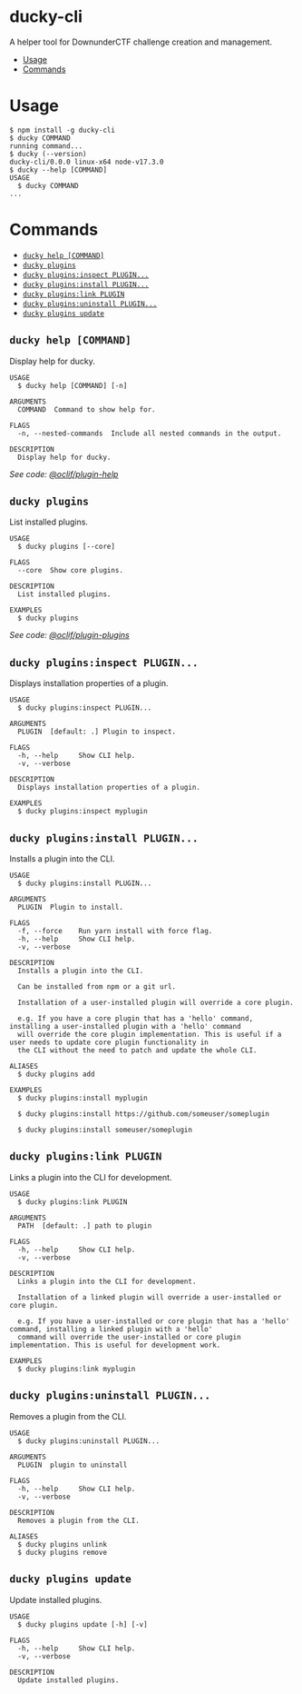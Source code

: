 # ducky-cli

A helper tool for DownunderCTF challenge creation and management.

<!-- toc -->
* [Usage](#usage)
* [Commands](#commands)
<!-- tocstop -->

# Usage
<!-- usage -->
```sh-session
$ npm install -g ducky-cli
$ ducky COMMAND
running command...
$ ducky (--version)
ducky-cli/0.0.0 linux-x64 node-v17.3.0
$ ducky --help [COMMAND]
USAGE
  $ ducky COMMAND
...
```
<!-- usagestop -->

# Commands
<!-- commands -->
* [`ducky help [COMMAND]`](#ducky-help-command)
* [`ducky plugins`](#ducky-plugins)
* [`ducky plugins:inspect PLUGIN...`](#ducky-pluginsinspect-plugin)
* [`ducky plugins:install PLUGIN...`](#ducky-pluginsinstall-plugin)
* [`ducky plugins:link PLUGIN`](#ducky-pluginslink-plugin)
* [`ducky plugins:uninstall PLUGIN...`](#ducky-pluginsuninstall-plugin)
* [`ducky plugins update`](#ducky-plugins-update)

## `ducky help [COMMAND]`

Display help for ducky.

```
USAGE
  $ ducky help [COMMAND] [-n]

ARGUMENTS
  COMMAND  Command to show help for.

FLAGS
  -n, --nested-commands  Include all nested commands in the output.

DESCRIPTION
  Display help for ducky.
```

_See code: [@oclif/plugin-help](https://github.com/oclif/plugin-help/blob/v5.1.10/src/commands/help.ts)_

## `ducky plugins`

List installed plugins.

```
USAGE
  $ ducky plugins [--core]

FLAGS
  --core  Show core plugins.

DESCRIPTION
  List installed plugins.

EXAMPLES
  $ ducky plugins
```

_See code: [@oclif/plugin-plugins](https://github.com/oclif/plugin-plugins/blob/v2.0.11/src/commands/plugins/index.ts)_

## `ducky plugins:inspect PLUGIN...`

Displays installation properties of a plugin.

```
USAGE
  $ ducky plugins:inspect PLUGIN...

ARGUMENTS
  PLUGIN  [default: .] Plugin to inspect.

FLAGS
  -h, --help     Show CLI help.
  -v, --verbose

DESCRIPTION
  Displays installation properties of a plugin.

EXAMPLES
  $ ducky plugins:inspect myplugin
```

## `ducky plugins:install PLUGIN...`

Installs a plugin into the CLI.

```
USAGE
  $ ducky plugins:install PLUGIN...

ARGUMENTS
  PLUGIN  Plugin to install.

FLAGS
  -f, --force    Run yarn install with force flag.
  -h, --help     Show CLI help.
  -v, --verbose

DESCRIPTION
  Installs a plugin into the CLI.

  Can be installed from npm or a git url.

  Installation of a user-installed plugin will override a core plugin.

  e.g. If you have a core plugin that has a 'hello' command, installing a user-installed plugin with a 'hello' command
  will override the core plugin implementation. This is useful if a user needs to update core plugin functionality in
  the CLI without the need to patch and update the whole CLI.

ALIASES
  $ ducky plugins add

EXAMPLES
  $ ducky plugins:install myplugin 

  $ ducky plugins:install https://github.com/someuser/someplugin

  $ ducky plugins:install someuser/someplugin
```

## `ducky plugins:link PLUGIN`

Links a plugin into the CLI for development.

```
USAGE
  $ ducky plugins:link PLUGIN

ARGUMENTS
  PATH  [default: .] path to plugin

FLAGS
  -h, --help     Show CLI help.
  -v, --verbose

DESCRIPTION
  Links a plugin into the CLI for development.

  Installation of a linked plugin will override a user-installed or core plugin.

  e.g. If you have a user-installed or core plugin that has a 'hello' command, installing a linked plugin with a 'hello'
  command will override the user-installed or core plugin implementation. This is useful for development work.

EXAMPLES
  $ ducky plugins:link myplugin
```

## `ducky plugins:uninstall PLUGIN...`

Removes a plugin from the CLI.

```
USAGE
  $ ducky plugins:uninstall PLUGIN...

ARGUMENTS
  PLUGIN  plugin to uninstall

FLAGS
  -h, --help     Show CLI help.
  -v, --verbose

DESCRIPTION
  Removes a plugin from the CLI.

ALIASES
  $ ducky plugins unlink
  $ ducky plugins remove
```

## `ducky plugins update`

Update installed plugins.

```
USAGE
  $ ducky plugins update [-h] [-v]

FLAGS
  -h, --help     Show CLI help.
  -v, --verbose

DESCRIPTION
  Update installed plugins.
```
<!-- commandsstop -->

